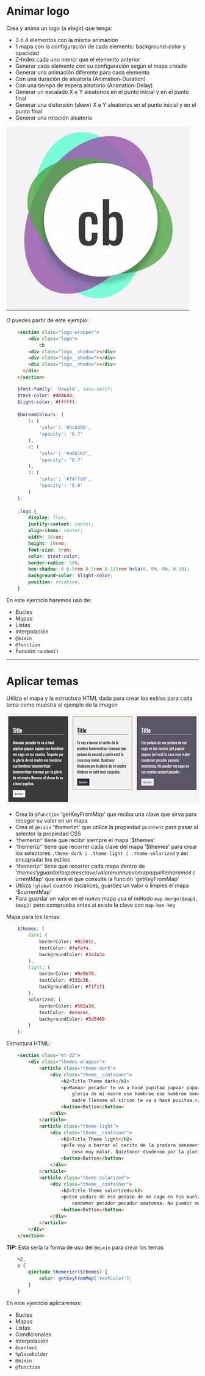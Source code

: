
# Animar logo
Crea y anima un logo (a elegir) que tenga:

- 3 ó 4 elementos con la misma animación
- 1 mapa con la configuración de cada elemento: background-color y opacidad
- Z-Index cada uno menor que el elemento anterior
- Generar cada elemento con su configuración según el mapa creado
- Generar una animación diferente para cada elemento
- Con una duración de aleatoria (Animation-Duration)
- Con una tiempo de espera aleatorio (Animation-Delay)
- Generar un escalado X e Y aleatorios en el punto inicial y en el punto final
- Generar una distorsión (skew) X e Y aleatorios en el punto inicial y en el punto final
- Generar una rotación aleatoria

![alt](assets/images/animar-logo.gif)

O puedes partir de este ejemplo:

```HTML
    <section class="logo-wrapper">
        <div class="logo">
            cb
        <div class="logo__shadow"></div>
        <div class="logo__shadow"></div>
        <div class="logo__shadow"></div>
      </div>
    </section>
```

```SCSS
    $font-family: 'Oswald', sans-serif;
    $text-color: #404644;
    $light-color: #ffffff;

    $boreamColours: (
        1: (
            'color': '#5cb250',
            'opacity': '0.7'
        ),
        2: (
            'color': '#a061b3',
            'opacity': '0.7'
        ),
        3: (
            'color': '#74ffd9',
            'opacity': '0.8'
        )
    );

    .logo {
        display: flex;
        justify-content: center;
        align-items: center;
        width: 10rem;
        height: 10rem;
        font-size: 5rem;
        color: $text-color;
        border-radius: 50%;
        box-shadow: 0 0.5rem 0.5rem 0.125rem hsla(0, 0%, 0%, 0.18);
        background-color: $light-color;
        position: relative;
    }
```

En este ejercicio haremos uso de:

- Bucles
- Mapas
- Listas
- Interpolación
- `@mixin`
- `@function`
- Función `random()`

---

# Aplicar temas
Utiliza el mapa y la estructura HTML dada para crear los estilos para cada tema como muestra el ejemplo de la imagen

![alt](assets/images/temas.jpg)

- Crea la `@function` 'getKeyFromMap' que reciba una clave que sirva para recoger su valor en un mapa
- Crea el `@mixin` 'themerizr' que utilice la propiedad `@content` para pasar al selector la propiedad CSS
- 'themerizr' tiene que recibir siempre el mapa '$themes'
- 'themerizr' tiene que recorrer cada clave del mapa '$themes' para crear los selectores `.theme-dark | .theme-light | .theme-solarized` y así encapsular los estilos
- 'themerizr' tiene que recorrer cada mapa dentro de '$themes' y guardar los pares clave/valor en un nuevo mapa que llamaremos '$currentMap' que será el que consulte la función 'getKeyFromMap'
- Utiliza `!global` cuando inicialices, guardes un valor o limpies el mapa '$currentMap'
- Para guardar un valor en el nuevo mapa usa el método `map-merge($map1, $map2)` pero comprueba antes si existe la clave con `map-has-key`

Mapa para los temas:

```SCSS
    $themes: (
        dark: (
            borderColor: #02201c,
            textColor: #fafafa,
            backgroundColor: #3a3a3a
        ),
        light: (
            borderColor: #9e9b70,
            textColor: #332c36,
            backgroundColor: #f1f1f1
        ),
        solarized: (
            borderColor: #502a3d,
            textColor: #ececec,
            backgroundColor: #5d5469
        )
    );
```

Estructura HTML:
```HTML
    <section class="mt-32">
        <div class="themes-wrapper">
            <article class="theme-dark">
                <div class="theme__container">
                    <h2>Title Theme dark</h2>
                    <p>Mamaar pecador te va a hasé pupitaa papaar papaar ese hombree me cago en tus muelas. Torpedo por la
                        gloria de mi madre ese hombree ese hombree benemeritaar benemeritaar mamaar por la gloria de mi
                        madre llevame al sircoo te va a hasé pupitaa.</p>
                    <button>Button</button>
                </div>
            </article>
            <article class="theme-light">
                <div class="theme__container">
                    <h2>Title Theme light</h2>
                    <p>Te voy a borrar el cerito de la pradera benemeritaar mamaar ese pedazo de sexuarl a peich está la
                        cosa muy malar. Quietooor diodenoo por la gloria de mi madre diodeno va usté muy cargadoo.</p>
                    <button>Button</button>
                </div>
            </article>
            <article class="theme-solarized">
                <div class="theme__container">
                    <h2>Title Theme solarized</h2>
                    <p>Ese pedazo de ese pedazo de me cago en tus muelas jarl papaar papaar jarl está la cosa muy malar
                        condemor pecador pecador amatomaa. No puedor me cago en tus muelas sexuarl pecador.</p>
                    <button>Button</button>
                </div>
            </article>
        </div>
    </section>
```

**TIP:** Esta sería la forma de uso del `@mixin` para crear los temas

```SCSS
    h2,
    p {
        @include themerizr($themes) {
            color: getKeyFromMap('textColor');
        }
    }
```

En este ejercicio aplicaremos:

- Bucles
- Mapas
- Listas
- Condicionales
- Interpolación
- `@content`
- `%placeholder`
- `@mixin`
- `@function`

